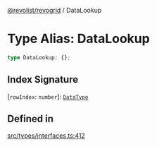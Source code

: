 [@revolist/revogrid](README.md) / DataLookup

# Type Alias: DataLookup

```ts
type DataLookup: {};
```

## Index Signature

 \[`rowIndex`: `number`\]: [`DataType`](TypeAlias.DataType.md)

## Defined in

[src/types/interfaces.ts:412](https://github.com/revolist/revogrid/blob/aad859c5867a15f34f8919817adea85dcff4ee63/src/types/interfaces.ts#L412)
